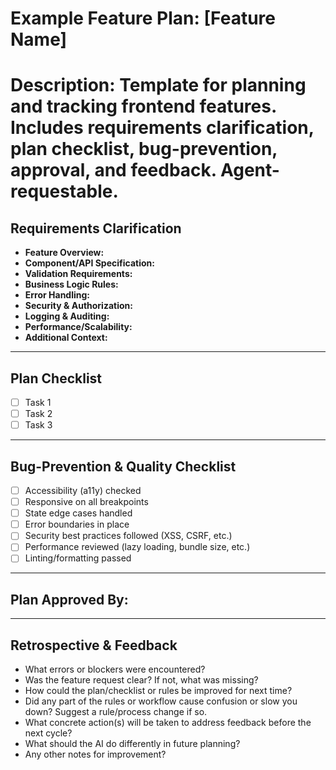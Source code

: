 # Example Feature Plan: [Feature Name]

# Description: Template for planning and tracking frontend features. Includes requirements clarification, plan checklist, bug-prevention, approval, and feedback. Agent-requestable.

## Requirements Clarification

- **Feature Overview:**
- **Component/API Specification:**
- **Validation Requirements:**
- **Business Logic Rules:**
- **Error Handling:**
- **Security & Authorization:**
- **Logging & Auditing:**
- **Performance/Scalability:**
- **Additional Context:**

---

## Plan Checklist

- [ ] Task 1
- [ ] Task 2
- [ ] Task 3

---

## Bug-Prevention & Quality Checklist

- [ ] Accessibility (a11y) checked
- [ ] Responsive on all breakpoints
- [ ] State edge cases handled
- [ ] Error boundaries in place
- [ ] Security best practices followed (XSS, CSRF, etc.)
- [ ] Performance reviewed (lazy loading, bundle size, etc.)
- [ ] Linting/formatting passed

---

## Plan Approved By:

---

## Retrospective & Feedback

- What errors or blockers were encountered?
- Was the feature request clear? If not, what was missing?
- How could the plan/checklist or rules be improved for next time?
- Did any part of the rules or workflow cause confusion or slow you down? Suggest a rule/process change if so.
- What concrete action(s) will be taken to address feedback before the next cycle?
- What should the AI do differently in future planning?
- Any other notes for improvement?
